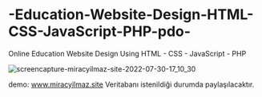 # -Education-Website-Design-HTML-CSS-JavaScript-PHP-pdo-
Online Education Website Design Using HTML - CSS - JavaScript - PHP


![screencapture-miracyilmaz-site-2022-07-30-17_10_30](https://user-images.githubusercontent.com/76847694/181918206-89e10cb2-50ce-4dd2-b3ae-997fc2fb6ffd.png)


demo: www.miracyilmaz.site
Veritabanı istenildiği durumda paylaşılacaktır.
